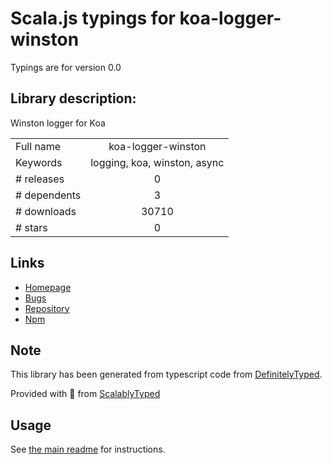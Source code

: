 
# Scala.js typings for koa-logger-winston

Typings are for version 0.0

## Library description:
Winston logger for Koa

|                    |                 |
| ------------------ | :-------------: |
| Full name          | koa-logger-winston |
| Keywords           | logging, koa, winston, async |
| # releases         | 0 |
| # dependents       | 3 |
| # downloads        | 30710 |
| # stars            | 0 |

## Links
- [Homepage](https://github.com/selbyk/koa-logger-winston#readme)
- [Bugs](https://github.com/selbyk/koa-logger-winston/issues)
- [Repository](https://github.com/selbyk/koa-logger-winston)
- [Npm](https://www.npmjs.com/package/koa-logger-winston)
    


## Note
This library has been generated from typescript code from [DefinitelyTyped](https://definitelytyped.org).

Provided with :purple_heart: from [ScalablyTyped](https://github.com/oyvindberg/ScalablyTyped)

## Usage
See [the main readme](../../readme.md) for instructions.



